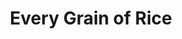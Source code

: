 ---
"\uFEFFauthor_sort": Dunlop, Fuchsia
authors: Fuchsia Dunlop
comments: ''
cover: "/Users/Raman/Calibre Library/Fuchsia Dunlop/Every Grain of Rice (126)/cover.jpg"
formats: mobi
id: '126'
identifiers: ''
isbn: ''
languages: ''
library_name: Calibre Library
pubdate: '0101-01-01T09:00:00+09:00'
publisher: ''
rating: ''
series: ''
series_index: '1.0'
size: '490691'
tags: ''
timestamp: '0101-01-01T09:00:00+09:00'
title: Every Grain of Rice
title_sort: Every Grain of Rice
uuid: dbb764fc-70aa-462a-8155-84701da8c3c3
"#format": MOBI
layout: book
link: false
---